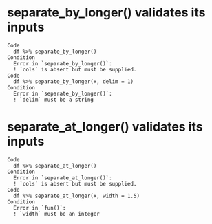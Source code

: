 # separate_by_longer() validates its inputs

    Code
      df %>% separate_by_longer()
    Condition
      Error in `separate_by_longer()`:
      ! `cols` is absent but must be supplied.
    Code
      df %>% separate_by_longer(x, delim = 1)
    Condition
      Error in `separate_by_longer()`:
      ! `delim` must be a string

# separate_at_longer() validates its inputs

    Code
      df %>% separate_at_longer()
    Condition
      Error in `separate_at_longer()`:
      ! `cols` is absent but must be supplied.
    Code
      df %>% separate_at_longer(x, width = 1.5)
    Condition
      Error in `fun()`:
      ! `width` must be an integer

